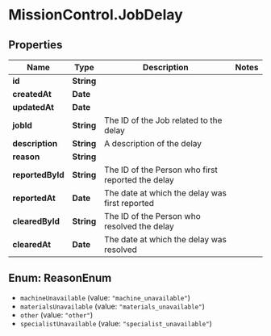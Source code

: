 # MissionControl.JobDelay

## Properties
Name | Type | Description | Notes
------------ | ------------- | ------------- | -------------
**id** | **String** |  | 
**createdAt** | **Date** |  | 
**updatedAt** | **Date** |  | 
**jobId** | **String** | The ID of the Job related to the delay | 
**description** | **String** | A description of the delay | 
**reason** | **String** |  | 
**reportedById** | **String** | The ID of the Person who first reported the delay | 
**reportedAt** | **Date** | The date at which the delay was first reported | 
**clearedById** | **String** | The ID of the Person who resolved the delay | 
**clearedAt** | **Date** | The date at which the delay was resolved | 

<a name="ReasonEnum"></a>
## Enum: ReasonEnum

* `machineUnavailable` (value: `"machine_unavailable"`)
* `materialsUnavailable` (value: `"materials_unavailable"`)
* `other` (value: `"other"`)
* `specialistUnavailable` (value: `"specialist_unavailable"`)

